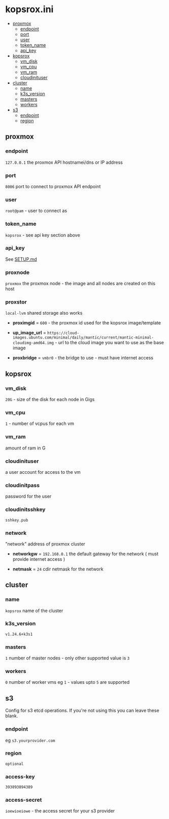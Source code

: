 # kopsrox.ini 
- [proxmox](#proxmox)
  - [endpoint](#endpoint)
  - [port](#port)
  - [user](#user)
  - [token_name](#token_name)
  - [api_key](#api_key)
- [kopsrox](#kopsrox)
  - [vm_disk](#vm_disk)
  - [vm_cpu](#vm_cpu)
  - [vm_ram](#vm_ram)
  - [cloudinituser](#cloudinituser)
- [cluster](#cluster)
  - [name](#cname)
  - [k3s_version](#k3s_version)
  - [masters](#masters)
  - [workers](#workers)
- [s3](#s3)
  - [endpoint](#s3endpoint)
  - [region](#region)

## proxmox <a name=proxmox>

### endpoint <a name=endpoint>

`127.0.0.1` the proxmox API hostnamei/dns or IP address 

### port <a name=port>

`8006` port to connect to proxmox API endpoint

### user <a name=user>

`root@pam` - user to connect as

### token_name <a name=token_name>

`kopsrox` - see api key section above

### api_key <a name=api_key>

See [SETUP.md](#SETUP.MD)

### proxnode

`proxmox` the proxmox node - the image and all nodes are created on this host

### proxstor

`local-lvm` shared storage also works

- __proximgid__ = `600` - the proxmox id used for the kopsrox image/template 

- __up_image_url__ = `https://cloud-images.ubuntu.com/minimal/daily/mantic/current/mantic-minimal-cloudimg-amd64.img` - url to the cloud image you want to use as the base image

- __proxbridge__ = `vmbr0` - the bridge to use - must have internet access

## kopsrox

### vm_disk <a name=vm_disk>

`20G` - size of the disk for each node in Gigs

### vm_cpu <a name=vm_cpu>

`1` - number of vcpus for each vm

### vm_ram <a name=vm_ram>

amount of ram in G

### cloudinituser <a name=cloudinituser>

a user account for access to the vm 

### cloudinitpass

password for the user

### cloudinitsshkey

`sshkey.pub`

### network

"network" address of proxmox cluster

- __networkgw__ = `192.168.0.1` the default gateway for the network ( must provide internet access ) 

- __netmask__ = `24` cdir netmask for the network 

## cluster <a name=cluster>
### name <a name=cname>

`kopsrox` name of the cluster

### k3s_version <a name=k3s_version>

`v1.24.6+k3s1` 

### masters <a name=masters>

`1` number of master nodes - only other supported value is `3`

### workers <a name=workers>

`0` number of worker vms eg `1` - values upto `5` are supported

## s3 <a name=s3>

Config for s3 etcd operations. If you're not using this you can leave these blank.

### endpoint <a name=s3endpoint>

eg `s3.yourprovider.com`

### region <a name=region>

`optional`

### access-key

`393893894389`

### access-secret

`ioewioeiowe`  - the access secret for your s3 provider
